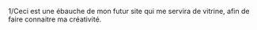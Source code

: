 1/Ceci est une ébauche de mon futur site qui me servira de vitrine, afin de faire connaitre ma créativité.

